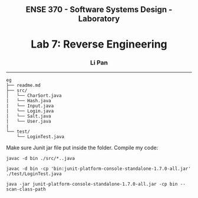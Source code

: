 <div align="center">

## ENSE 370 - Software Systems Design - Laboratory

# Lab 7: Reverse Engineering

### Li Pan

</div>

---

```
eg
├── readme.md
├── src/
│   └── CharSort.java
|   └── Hash.java
|   └── Input.java
|   └── Login.java
|   └── Salt.java
|   └── User.java
|   
└── test/
    └── LoginTest.java
```

Make sure Junit jar file put inside the folder. Compile my code:

```
javac -d bin ./src/*..java

javac -d bin -cp 'bin:junit-platform-console-standalone-1.7.0-all.jar' ./test/LoginTest.java

java -jar junit-platform-console-standalone-1.7.0-all.jar -cp bin --scan-class-path

```